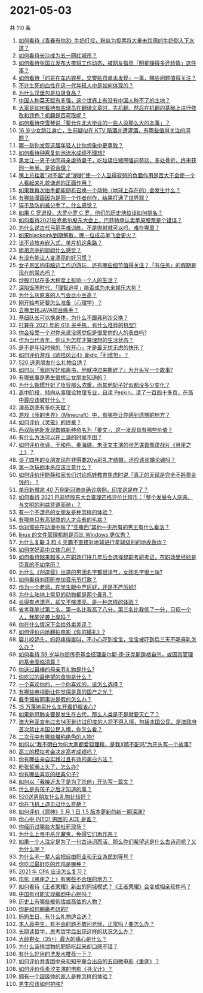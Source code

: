 # 2021-05-03

共 110 条

<!-- BEGIN -->
<!-- 最后更新时间 Mon May 03 2021 15:09:38 GMT+0800 (China Standard Time) -->

1. [如何看待《青春有你3》牛奶打投，粉丝为投票将大量未饮用的牛奶倒入下水道？](https://www.zhihu.com/question/457119531)
2. [如何看待长沙成为五一网红城市？](https://www.zhihu.com/question/457303834)
3. [如何看待张国立发布大夜班工作动态，被网友指责「明星赚得多还矫情」这件事？](https://www.zhihu.com/question/457625710)
4. [如何看待「的哥在车内猝死，交警贴罚单未发现」一事，哪些问题值得关注？](https://www.zhihu.com/question/457613358)
5. [不计生死的血性在这一代年轻人中是如何体现的？](https://www.zhihu.com/question/455928947)
6. [为什么汉堡包是垃圾食品？](https://www.zhihu.com/question/382868803)
7. [中国人种菜天赋有多强，这个世界上有没有中国人种不了的土地？](https://www.zhihu.com/question/457311138)
8. [大家是如何看待有些译员在翻译文章时，先机翻，然后在机翻的基础上进行修改和润色？机翻是否可取呢？](https://www.zhihu.com/question/453300590)
9. [如何看待李雪琴说「要允许北大毕业的一些人没那么大的本事」？](https://www.zhihu.com/question/457408234)
10. [16 岁少女跳江身亡，生前疑似在 KTV
    陪酒并遭灌酒，有哪些值得关注的问题？](https://www.zhihu.com/question/457401334)
11. [哪一刻你发现这届年轻人比你想象中更勇敢？](https://www.zhihu.com/question/456819341)
12. [如何看待钟离复刻池流水成绩不理想?](https://www.zhihu.com/question/457248572)
13. [黑龙江一男子伙同母亲虐待妻子，吃垃圾住猪圈强迫劳动，多处骨折，终审获刑一年半。是否合理？](https://www.zhihu.com/question/457256890)
14. [嘴上总挂着“对不起”或“谢谢”使一个人显得软弱的负面作用是否大于会使一个人看起来礼貌谦逊的正面作用？](https://www.zhihu.com/question/25052958)
15. [如果我每次抬手都能随机召唤一个动物（地球上存在的）会发生什么？](https://www.zhihu.com/question/457184253)
16. [有哪些漫画因为是同一个作者创作，结果打通了世界观？](https://www.zhihu.com/question/437451134)
17. [猝不及防的被分手了，什么感觉？](https://www.zhihu.com/question/358145452)
18. [如果 C 罗退役，大罗小罗 C 罗，他们的历史地位该如何排名？](https://www.zhihu.com/question/384740207)
19. [如何看待2021伯克希尔股东大会上，巴菲特承认卖苹果股票是个错误？](https://www.zhihu.com/question/457488859)
20. [为什么说古代弓箭手难训练，不是抛射就可以吗，难在哪里？](https://www.zhihu.com/question/349584247)
21. [如果blackpink到期解散，哪一位成员单飞会更火？](https://www.zhihu.com/question/455213754)
22. [该不该放弃嵌入式，单片机这条路？](https://www.zhihu.com/question/370606355)
23. [姐弟恋中的姐姐什么感觉？](https://www.zhihu.com/question/451689518)
24. [有没有能让人变漂亮的好习惯？](https://www.zhihu.com/question/423969924)
25. [女子景区抱电脑边工作边游玩，还有哪些细节值得关注？「有任务」的假期是现在的常态吗？](https://www.zhihu.com/question/457540899)
26. [炒股可以在多大程度上影响一个人的生活？](https://www.zhihu.com/question/34200652)
27. [深陷饭圈时代，「理智追星」能否成为未来娱乐大势？](https://www.zhihu.com/question/456813274)
28. [为什么灰原哀的人气会比小兰高？](https://www.zhihu.com/question/382637152)
29. [刚开始考研要怎么准备（心理学）？](https://www.zhihu.com/question/455437305)
30. [去哪里找JAVA项目练手？](https://www.zhihu.com/question/427212878)
31. [基纽队长可以换身体，为什么不跟弗利沙交换？](https://www.zhihu.com/question/456759762)
32. [打算在 2021 年的 618 买手机，有什么推荐的机型?](https://www.zhihu.com/question/451810139)
33. [你会接受一个对你来说没感觉但是很爱你的人的表白吗?](https://www.zhihu.com/question/456895806)
34. [作为当代青年，你认为怎样才算理想的生活状态？](https://www.zhihu.com/question/457149501)
35. [是不是年轻时候的「穷开心」才是最无忧无虑的快乐？](https://www.zhihu.com/question/457145296)
36. [如何评价游戏《欧陆风云4》新dlc「利维坦」？](https://www.zhihu.com/question/456853065)
37. [520 送男朋友什么礼物合适？](https://www.zhihu.com/question/393509849)
38. [如何以「我刚写好和离书，他就冲过来撕碎了」为开头写一个故事?](https://www.zhihu.com/question/444620739)
39. [有哪些事是男生很想让女朋友知道的？](https://www.zhihu.com/question/426854994)
40. [为什么甄嬛升妃了妆容那么浓重，而其他妃子好似都没多少变化？](https://www.zhihu.com/question/457149850)
41. [高中阶段，倾向从事理论物理专业，自读
    Peskin，读了一百四十多页，在高中最应该做好什么？](https://www.zhihu.com/question/457540957)
42. [演员到底有多吃天赋？](https://www.zhihu.com/question/443350396)
43. [游戏《我的世界》（Minecraft）中，有哪些让你感到遗憾的地方？](https://www.zhihu.com/question/451353111)
44. [如何评价《灵笼》的终章？](https://www.zhihu.com/question/457072944)
45. [西双版纳新发现蜘蛛新种命名为「姜文」，这一发现具有哪些价值？](https://www.zhihu.com/question/457371552)
46. [有什么方法可以在上课的时候不困？](https://www.zhihu.com/question/453132101)
47. [如何评价张译、于和伟、秦海璐、朱亚文主演的张艺谋首部谍战片《悬崖之上》？](https://www.zhihu.com/question/353797140)
48. [谈了四年的女朋友现在非得要20w彩礼才结婚，还应该谈婚论嫁吗？](https://www.zhihu.com/question/445096763)
49. [第一次玩剧本杀应该注意什么？](https://www.zhihu.com/question/392135348)
50. [如何评价伊能静和家长们讨论鸡娃教育焦虑时说「真正的天赋是完全不耗费金钱的」？](https://www.zhihu.com/question/457456468)
51. [单日新增逾 40 万例新冠肺炎确诊病例，印度这是咋了？](https://www.zhihu.com/question/457388433)
52. [如何看待 2021
    巴菲特股东大会查理芒格评价比特币：「整个发展令人厌恶，与文明的利益背道而驰」？](https://www.zhihu.com/question/457486880)
53. [有一个不漂亮的女朋友是种怎样的体验？](https://www.zhihu.com/question/27433657)
54. [有哪些只有高智商的人才会有的毛病？](https://www.zhihu.com/question/301999320)
55. [你对那些在动漫中除了“亚撒西”其他一无所有的男主有什么看法？](https://www.zhihu.com/question/457327327)
56. [linux 的文件管理机制是否比 Windows 更优秀？](https://www.zhihu.com/question/455934619)
57. [为什么复联 3 和 4 灭霸不直接对地球进行星球级别的地表轰炸？](https://www.zhihu.com/question/456909902)
58. [如何学好高中立体几何？](https://www.zhihu.com/question/27632773)
59. [如何看待越来越多人在职场打拼几年后会选择辞职考研考证，在职场里经验是否真的不如学历？](https://www.zhihu.com/question/457426657)
60. [为什么《创造营》出道的男团名字都很洋气，女团名字很土味?](https://www.zhihu.com/question/456581591)
61. [如何看待刘雨昕参加音乐节打歌？](https://www.zhihu.com/question/454157222)
62. [作为一个老师，在学生眼中严厉好，还是不严厉好?](https://www.zhihu.com/question/453123833)
63. [为什么陆地上常见的动物都是两个鼻孔？](https://www.zhihu.com/question/456066433)
64. [长得有点漂亮，却又不够漂亮，是一种怎样的体验？](https://www.zhihu.com/question/64018902)
65. [省考我笔试第二名，第一名比我高了八分，第三名比我低了一分，只招一个人，我能逆袭上岸吗？](https://www.zhihu.com/question/325465519)
66. [你在什么情况下会给外卖差评？](https://www.zhihu.com/question/456249786)
67. [如何评价内地翻拍电影《你的婚礼》?](https://www.zhihu.com/question/374474502)
68. [婴儿咬奶头，妈妈疼得直叫，不小心吓到宝宝，宝宝被吓到后三天不喝母乳怎么办？](https://www.zhihu.com/question/455850698)
69. [如何看待 59
    岁华尔街传奇基金经理查尔斯·德·沃克斯跳楼自杀，或因其管理的基金面临清算？](https://www.zhihu.com/question/457186328)
70. [你送过最棒的母亲节礼物是什么?](https://www.zhihu.com/question/276772445)
71. [你吃过的最绝望的食物是什么？](https://www.zhihu.com/question/266593795)
72. [一个喜欢你的，一个你喜欢的，该怎么选择？](https://www.zhihu.com/question/457171344)
73. [有哪些电视剧让你觉得是真的国产之光？](https://www.zhihu.com/question/441124825)
74. [戴手镯被同事说是假的怎么办？](https://www.zhihu.com/question/451834381)
75. [15 万落地买什么车开着舒服省心?](https://www.zhihu.com/question/441839447)
76. [如果新冠肺炎要是发生在古代，那么人类是不是就要灭亡了？](https://www.zhihu.com/question/386034997)
77. [澳大利亚宣布过去14天到访过印度的人将不得入境，包括本国公民，是澳政府首次禁止本国公民入境，你怎么看？](https://www.zhihu.com/question/457378118)
78. [二次元中有哪些堪称绝色的人物?](https://www.zhihu.com/question/387651409)
79. [如何以“我不明白为何大家都爱狐狸精，是我X精不配吗”为开头写一个故事?](https://www.zhihu.com/question/443816329)
80. [高三的模拟考会决定高考成绩吗？](https://www.zhihu.com/question/454776438)
81. [你有哪些亲自实践过且有效的美白方法？](https://www.zhihu.com/question/19638296)
82. [粉张哲瀚上头了，怎么办?](https://www.zhihu.com/question/456001309)
83. [你有哪些喜欢的经典句子?](https://www.zhihu.com/question/454670833)
84. [如何以「我接近太子是为了杀他」开头写一篇文？](https://www.zhihu.com/question/420183279)
85. [什么是有孩子之后才知道的事？](https://www.zhihu.com/question/456245328)
86. [520送男朋友什么礼物比较好？](https://www.zhihu.com/question/321150247)
87. [你在飞机上遇见过什么奇葩？](https://www.zhihu.com/question/25871260)
88. [如何评价《原神》5 月 1 日 1.5 版本更新的新一期深渊?](https://www.zhihu.com/question/457415863)
89. [你心中 INTO1 男团的 ACE 是谁？](https://www.zhihu.com/question/457313739)
90. [你经历过哪些大型社死现场？](https://www.zhihu.com/question/439032546)
91. [为什么上帝不杀光魔鬼，免得它们再作恶？](https://www.zhihu.com/question/64073160)
92. [如果一个人注定是为了一句古诗词而活，那么你们希望这是什么古诗词呢？又为什么呢？](https://www.zhihu.com/question/453413029)
93. [为什么老一辈人会把自由职业和无业游民划等号？](https://www.zhihu.com/question/457466173)
94. [你吃过最好吃的炸鸡是哪种？](https://www.zhihu.com/question/21348636)
95. [2021 年 CPA 应该怎么复习？](https://www.zhihu.com/question/425225784)
96. [电影《悬崖之上》有哪些不合理的地方？](https://www.zhihu.com/question/457310734)
97. [如何看待《王者荣耀》新出的同城模式？《王者荣耀》会变成相亲软件吗？](https://www.zhihu.com/question/457261841)
98. [中国有可能实现编剧中心制吗？](https://www.zhihu.com/question/380565544)
99. [历史上有哪些被低估或高估的人物？](https://www.zhihu.com/question/20775329)
100. [你是如何躺赢考研的?](https://www.zhihu.com/question/452567524)
101. [妈妈生日，有什么礼物适合送？](https://www.zhihu.com/question/19591678)
102. [本人高中生，有不会的题不敢问老师，正常吗？要怎么办？](https://www.zhihu.com/question/448002468)
103. [长期读哲学，思考哲学后出现这样的状况怎么办？](https://www.zhihu.com/question/444004217)
104. [大龄剩女（35+）最大的痛心是什么？](https://www.zhihu.com/question/440901341)
105. [为什么装排泄物的肥肠吃起来却口感不错？](https://www.zhihu.com/question/344215207)
106. [有什么好用的洗发水推荐一下？](https://www.zhihu.com/question/264733291)
107. [如何评价共青团中央和知乎联合出品的五四微电影《重逢》？](https://www.zhihu.com/question/457512856)
108. [如何评价任素汐主演的电影《寻汉计》？](https://www.zhihu.com/question/452124896)
109. [拥有一个超级帅的家人是种怎样的体验？](https://www.zhihu.com/question/62302912)
110. [男生应该如何护肤?](https://www.zhihu.com/question/439729685)

<!-- END -->
